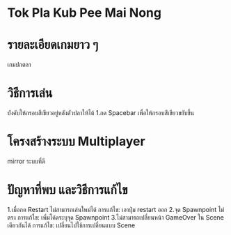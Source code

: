 # Tok Pla Kub Pee Mai Nong
# รายละเอียดเกมยาว ๆ
เกมปกตลา
# วิธีการเล่น
บังคับให้กรอบสีเขียวอยู่หลังตัวปลาให้ได้
1.กด Spacebar เพื่อให้กรอบสีเขียวขยับขึ้น
# โครงสร้างระบบ Multiplayer
mirror ระบบที่ดี
# ปัญหาที่พบ และวิธีการแก้ไข
1.เมื่อกด Restart ไม่สามารถเล่นใหม่ได้
การแก้ไข: เอาปุ่ม restart ออก
2.จุด Spawnpoint ไม่ตรง
การแก้ไข: เพิ่มโค้ดระบุจุด Spawnpoint
3.ไม่สามารถเปลี่ยนหน้า GameOver ใน Scene เดียวกันได้
การแก้ไข: เปลี่ยนไปใช้การเปลี่ยนแบบ Scene
